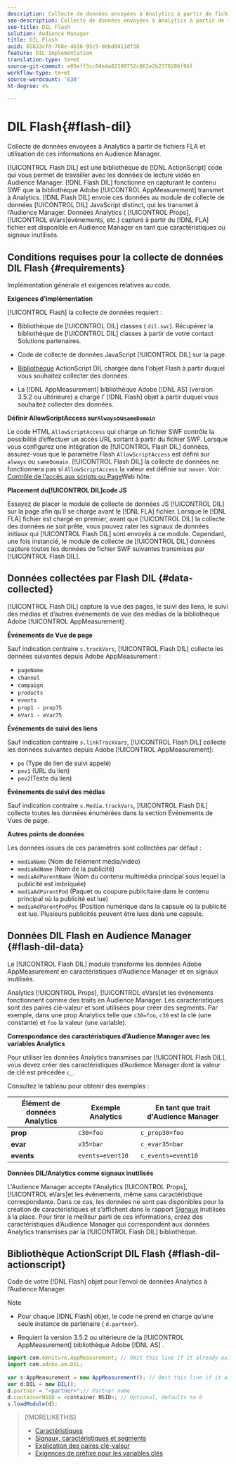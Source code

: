 ```yaml
---
description: Collecte de données envoyées à Analytics à partir de fichiers FLA et utilisation de ces informations en Audience Manager.
seo-description: Collecte de données envoyées à Analytics à partir de fichiers FLA et utilisation de ces informations en Audience Manager.
seo-title: DIL Flash
solution: Audience Manager
title: DIL Flash
uuid: 65833cfd-768e-4b16-95c5-debd8411df38
feature: DIL Implementation
translation-type: tm+mt
source-git-commit: e05eff3cc04e4a82399752c862e2b2370286f96f
workflow-type: tm+mt
source-wordcount: '638'
ht-degree: 4%

---
```



# DIL Flash{#flash-dil}

Collecte de données envoyées à Analytics à partir de fichiers FLA et utilisation de ces informations en Audience Manager.

<!-- 

c_flash_dil_toc.xml

 -->

[!UICONTROL Flash DIL] est une bibliothèque de [!DNL ActionScript] code qui vous permet de travailler avec les données de lecture vidéo en Audience Manager. [!DNL Flash DIL] fonctionne en capturant le contenu SWF que la bibliothèque Adobe [!UICONTROL AppMeasurement] transmet à Analytics. [!DNL Flash DIL] envoie ces données au module de collecte de données [!UICONTROL DIL] JavaScript distinct, qui les transmet à l’Audience Manager. Données Analytics ( [!UICONTROL Props], [!UICONTROL eVars]événements, etc.) capturé à partir du [!DNL FLA] fichier est disponible en Audience Manager en tant que caractéristiques ou signaux inutilisés.

## Conditions requises pour la collecte de données DIL Flash {#requirements}

Implémentation générale et exigences relatives au code.

<!-- 

c_flash_dil_intro.xml

 -->

**Exigences d’implémentation**

[!UICONTROL Flash] la collecte de données requiert :

* Bibliothèque de [!UICONTROL DIL] classes ( `dil.swc`). Récupérez la bibliothèque de [!UICONTROL DIL] classes à partir de votre contact Solutions partenaires.

* Code de collecte de données JavaScript [!UICONTROL DIL] sur la page.
* [Bibliothèque](../dil/dil-flash.md#flash-dil-actionscript) ActionScript DIL chargée dans l&#39;objet Flash à partir duquel vous souhaitez collecter des données.
* La [!DNL AppMeasurement] bibliothèque Adobe [!DNL AS] (version 3.5.2 ou ultérieure) a chargé l’ [!DNL Flash] objet à partir duquel vous souhaitez collecter des données.

**Définir AllowScriptAccess sur`Always`ou`sameDomain`**

Le code HTML `AllowScriptAccess` qui charge un fichier SWF contrôle la possibilité d’effectuer un accès URL sortant à partir du fichier SWF. Lorsque vous configurez une intégration de [!UICONTROL Flash DIL] données, assurez-vous que le paramètre Flash `AllowScriptAccess` est défini sur `always` ou `sameDomain`. [!UICONTROL Flash DIL] la collecte de données ne fonctionnera pas si `AllowScriptAccess` la valeur est définie sur `never`. Voir [Contrôle de l’accès aux scripts ou Page](https://helpx.adobe.com/flash/kb/control-access-scripts-host-web.html)Web hôte.

**Placement du[!UICONTROL DIL]code JS**

Essayez de placer le module de collecte de données JS [!UICONTROL DIL] sur la page afin qu’il se charge avant le [!DNL FLA] fichier. Lorsque le [!DNL FLA] fichier est chargé en premier, avant que [!UICONTROL DIL] la collecte des données ne soit prête, vous pouvez rater les signaux de données initiaux qui [!UICONTROL Flash DIL] sont envoyés à ce module. Cependant, une fois instancié, le module de collecte de [!UICONTROL DIL] données capture toutes les données de fichier SWF suivantes transmises par [!UICONTROL Flash DIL].

## Données collectées par Flash DIL {#data-collected}

[!UICONTROL Flash DIL] capture la vue des pages, le suivi des liens, le suivi des médias et d’autres événements de vue des médias de la bibliothèque Adobe [!UICONTROL AppMeasurement] .

<!-- 

r_flash_dil_data_collected.xml

 -->

**Événements de Vue de page**

Sauf indication contraire `s.trackVars`, [!UICONTROL Flash DIL] collecte les données suivantes depuis Adobe AppMeasurement :

* `pageName`
* `channel`
* `campaign`
* `products`
* `events`
* `prop1 - prop75`
* `eVar1 - eVar75`

**Événements de suivi des liens**

Sauf indication contraire `s.linkTrackVars`, [!UICONTROL Flash DIL] collecte les données suivantes depuis Adobe [!UICONTROL AppMeasurement]:

* `pe` (Type de lien de suivi appelé)
* `pev1` (URL du lien)
* `pev2`(Texte du lien)

**Événements de suivi des médias**

Sauf indication contraire `s.Media.trackVars`, [!UICONTROL Flash DIL] collecte toutes les données énumérées dans la section Événements de Vues de page.

**Autres points de données**

Les données issues de ces paramètres sont collectées par défaut :

* `mediaName` (Nom de l’élément média/vidéo)
* `mediaAdName` (Nom de la publicité)
* `mediaAdParentName` (Nom du contenu multimédia principal sous lequel la publicité est imbriquée)
* `mediaAdParentPod` (Paquet ou coupure publicitaire dans le contenu principal où la publicité est lue)
* `mediaAdParentPodPos` (Position numérique dans la capsule où la publicité est lue. Plusieurs publicités peuvent être lues dans une capsule.

## Données DIL Flash en Audience Manager {#flash-dil-data}

Le [!UICONTROL Flash DIL] module transforme les données Adobe AppMeasurement en caractéristiques d’Audience Manager et en signaux inutilisés.

<!-- 

c_flash_dil_in_aam.xml

 -->

Analytics [!UICONTROL Props], [!UICONTROL eVars]et les événements fonctionnent comme des traits en Audience Manager. Les caractéristiques sont des paires clé-valeur et sont utilisées pour créer des segments. Par exemple, dans une prop Analytics telle que `c30=foo`, `c30` est la clé (une constante) et `foo` la valeur (une variable).

**Correspondance des caractéristiques d’Audience Manager avec les variables Analytics**

Pour utiliser les données Analytics transmises par [!UICONTROL Flash DIL], vous devez créer des caractéristiques d’Audience Manager dont la valeur de clé est précédée `c_`.

Consultez le tableau pour obtenir des exemples :

| Élément de données Analytics | Exemple Analytics | En tant que trait d&#39;Audience Manager |
|---|---|---|
| **prop** | `c30=foo` | `c_prop30=foo` |
| **evar** | `v35=bar` | `c_evar35=bar` |
| **events** | `events=event10` | `c_events=event10` |

**Données DIL/Analytics comme signaux inutilisés**

L&#39;Audience Manager accepte l&#39;Analytics [!UICONTROL Props], [!UICONTROL eVars]et les événements, même sans caractéristique correspondante. Dans ce cas, les données ne sont pas disponibles pour la création de caractéristiques et s’affichent dans le rapport [Signaux](../reporting/dynamic-reports/unused-signals.md) inutilisés à la place. Pour tirer le meilleur parti de ces informations, créez des caractéristiques d’Audience Manager qui correspondent aux données Analytics transmises par la [!UICONTROL Flash DIL] bibliothèque.

## Bibliothèque ActionScript DIL Flash {#flash-dil-actionscript}

Code de votre [!DNL Flash] objet pour l’envoi de données Analytics à l’Audience Manager.

<!-- 

r_flash_dil_actionscript.xml

 -->

>[!NOTE]
>
>* Pour chaque [!DNL Flash] objet, le code ne prend en charge qu’une seule instance de partenaire ( `d.partner`).
   >
   >
* Requiert la version 3.5.2 ou ultérieure de la [!UICONTROL AppMeasurement] bibliothèque Adobe [!DNL AS] .


```js
import com.omniture.AppMeasurement; // Omit this line if it already exists in the code 
import com.adobe.am.DIL; 
  
var s:AppMeasurement = new AppMeasurement(); // Omit this line if it already exists in the code 
var d:DIL = new DIL(); 
d.partner = "<partner>";// Partner name 
d.containerNSID = <container NSID>; // Optional, defaults to 0 
s.loadModule(d);
```

>[!MORELIKETHIS]
>
>* [Caractéristiques ](../features/traits/trait-details-page.md)
>* [Signaux, caractéristiques et segments](../reference/signal-trait-segment.md)
>* [Explication des paires clé-valeur](../reference/key-value-pairs-explained.md)
>* [Exigences de préfixe pour les variables clés](../features/traits/trait-variable-prefixes.md)

